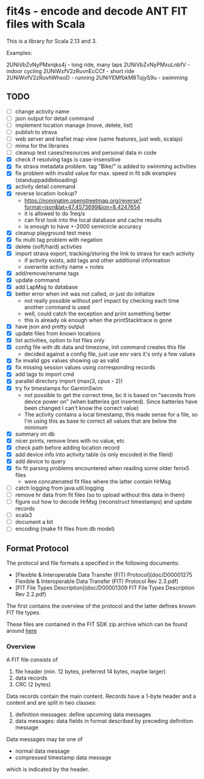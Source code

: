 # fit4s - encode and decode ANT FIT files with Scala

This is a library for Scala 2.13 and 3.

Examples:

2UNiVbZvNyPMxrqks4j - long ride, many laps
2UNiVbZvNyPMxuLnbfV - indoor cycling
2UNiWxfV2zRuvnEcCCf - short ride
2UNiWxfV2zRuvhWhsoD - running
2UNiYEMfbkM8TojyS9u - swimming

## TODO

- [ ] change activity name
- [ ] json output for detail command
- [ ] implement location manage (move, delete, list)
- [ ] publish to strava 
- [ ] web server and leaflet map view (same features, just web, scalajs)
- [ ] mima for the libraries
- [ ] cleanup test cases/resources and personal data in code
- [x] check if resolving tags is case-insensitive
- [x] fix strava metadata problem. tag "Bike/" is added to swimming activities
- [x] fix problem with invalid value for max. speed in fit sdk examples (standuppaddleboading)
- [x] activity detail command
- [x] reverse location lookup?
  - https://nominatim.openstreetmap.org/reverse?format=json&lat=47.4573699&lon=8.4247654
  - it is allowed to do 1req/s
  - can first look into the local database and cache results
  - is enough to have +-2000 semicircle accuracy
- [x] cleanup playground test mess
- [x] fix multi tag problem with negation
- [x] delete (soft/hard) activties
- [x] import strava export, tracking/storing the link to strava for each activity
  - if activity exists, add tags and other additional information
  - overwrite activity name + notes
- [x] add/remove/rename tags
- [x] update command
- [x] add LapMsg to database
- [x] better error when init was not called, or just do initialize
  - not really possible without perf impact by checking each time
    another command is used
  - well, could catch the exception and print something better
  - this is already ok enough when the printStacktrace is gone
- [x] have json and pretty output
- [x] update files from known locations
- [x] list activities, option to list files only 
- [x] config file with db data and timezone, init command creates this file
  - decided against a config file, just use env vars it's only a few values
- [x] fix invalid gps values showing up as valid
- [x] fix missing session values using corresponding records
- [x] add tags to import cmd
- [x] parallel directory import (max(3, cpus - 2))
- [x] try fix timestamps for GarminSwim
  - not possible to get the correct time, bc it is based on "seconds
    from device power on" (when batteries got inserted). Since
    batteries have been changed I can't know the correct value)
  - The activity contains a local timestamp, this made sense for a
    file, so I'm using this as base to correct all values that are
    below the minimum
- [x] summary on db
- [x] nicer prints, remove lines with no value, etc
- [x] check path before adding location record
- [x] add device info into activity table (is only encoded in the fileid)
- [x] add device to query
- [x] fix fit parsing problems encountered when reading some older fenix5 files
  - were concatenated fit files where the latter contain HrMsg
- [ ] catch logging from java.util.logging
- [ ] remove hr data from fit files (so to upload without this data in them)
- [ ] figure out how to decode HrMsg (reconstruct timestamps) and update records
- [ ] scala3
- [ ] document a bit
- [ ] encoding (make fit files from db model)

## Format Protocol

The protocol and file formats a specified in the following documents:

- [Flexible & Interoperable Data Transfer (FIT) Protocol](doc/D00001275 Flexible & Interoperable Data Transfer (FIT) Protocol Rev 2.3.pdf)
- [FIT File Types Description](doc/D00001309 FIT File Types Description Rev 2.2.pdf)

The first contains the overview of the protocol and the latter defines
known FIT file types.

These files are contained in the FIT SDK zip archive which can be found 
around [here](https://developer.garmin.com/fit/protocol/)

### Overview

A FIT file consists of

1. file header (min. 12 bytes, preferred 14 bytes, maybe larger)
2. data records
3. CRC (2 bytes)

Data records contain the main content. Records have a 1-byte header
and a content and are split in two classes:

1. definition messages: define upcoming data messages
2. data messages: data fields in format described by preceding
   definition message

Data messages may be one of

- normal data message
- compressed timestamp data message

which is indicated by the header.
